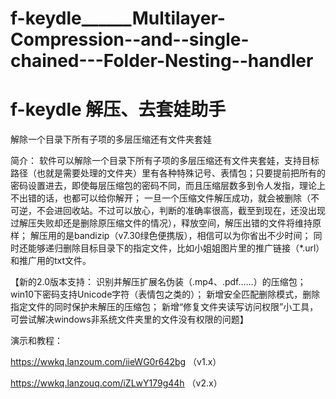 # f-keydle______Multilayer-Compression--and--single-chained---Folder-Nesting--handler
# f-keydle 解压、去套娃助手

解除一个目录下所有子项的多层压缩还有文件夹套娃

简介：
软件可以解除一个目录下所有子项的多层压缩还有文件夹套娃，支持目标路径（也就是需要处理的文件夹）里有各种特殊记号、表情包；只要提前把所有的密码设置进去，即使每层压缩包的密码不同，而且压缩层数多到令人发指，理论上不出错的话，也都可以给你解开；
一旦一个压缩文件解压成功，就会被删除（不可逆，不会进回收站。不过可以放心，判断的准确率很高，截至到现在，还没出现过解压失败却还是删除原压缩文件的情况），释放空间，解压出错的文件将维持原样；
解压用的是bandizip（v7.30绿色便携版），相信可以为你省出不少时间；
同时还能够递归删除目标目录下的指定文件，比如小姐姐图片里的推广链接（*.url）和推广用的txt文件。

【新的2.0版本支持：
    识别并解压扩展名伪装（.mp4、.pdf……）的压缩包；
    win10下密码支持Unicode字符（表情包之类的）；
    新增安全匹配删除模式，删除指定文件的同时保护未解压的压缩包；
    新增“修复文件夹读写访问权限”小工具，可尝试解决windows非系统文件夹里的文件没有权限的问题】

演示和教程：

https://wwkq.lanzoum.com/iieWG0r642bg
（v1.x）

https://wwkq.lanzouq.com/iZLwY179g44h
（v2.x）

